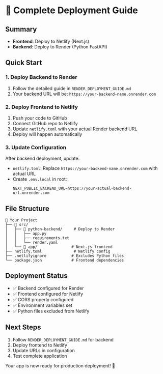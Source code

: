# 🚀 Complete Deployment Guide

## Summary

- **Frontend**: Deploy to Netlify (Next.js)
- **Backend**: Deploy to Render (Python FastAPI)

## Quick Start

### 1. Deploy Backend to Render

1. Follow the detailed guide in `RENDER_DEPLOYMENT_GUIDE.md`
2. Your backend URL will be: `https://your-backend-name.onrender.com`

### 2. Deploy Frontend to Netlify

1. Push your code to GitHub
2. Connect GitHub repo to Netlify
3. Update `netlify.toml` with your actual Render backend URL
4. Deploy will happen automatically

### 3. Update Configuration

After backend deployment, update:

- `netlify.toml`: Replace `https://your-backend-name.onrender.com` with actual URL
- Create `.env.local` in root:
  ```
  NEXT_PUBLIC_BACKEND_URL=https://your-actual-backend-url.onrender.com
  ```

## File Structure

```
📁 Your Project
├── 📁 src/
│   ├── 📁 python-backend/     # Deploy to Render
│   │   ├── app.py
│   │   ├── requirements.txt
│   │   └── render.yaml
│   └── 📁 app/               # Next.js frontend
├── netlify.toml              # Netlify config
├── .netlifyignore           # Excludes Python files
└── package.json             # Frontend dependencies
```

## Deployment Status

- ✅ Backend configured for Render
- ✅ Frontend configured for Netlify
- ✅ CORS properly configured
- ✅ Environment variables set
- ✅ Python files excluded from Netlify

## Next Steps

1. Follow `RENDER_DEPLOYMENT_GUIDE.md` for backend
2. Deploy frontend to Netlify
3. Update URLs in configuration
4. Test complete application

Your app is now ready for production deployment! 🎉
